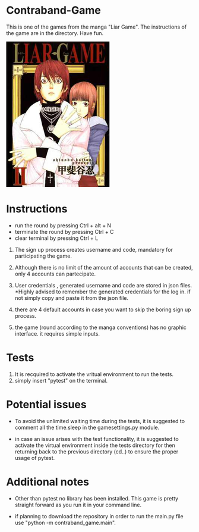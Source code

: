 # Contraband-Game

This is one of the games from the manga "Liar Game". The instructions of the game are in the directory. 
Have fun.

![ image alt](https://github.com/andrewisoko/contraband_game/blob/main/images/image%2001.jpg)


# Instructions

* run the round by pressing Ctrl + alt + N
*  terminate the round by pressing Ctrl + C
* clear terminal by pressing Ctrl + L

1) The sign up process creates username and code, mandatory for participating the game.

2) Although there is no limit of the amount of accounts that can be created, only 4 accounts can partecipate.

3) User credentials , generated username and code are stored in json files. *Highly advised to remember the generated credentials for the log in. if not simply copy and paste it from the json file.

4) there are 4 default accounts in case you want to skip the boring sign up process. 

5) the game (round according to the manga conventions) has no graphic interface. it requires simple inputs.

# Tests 

1) It is recquired to activate the vritual environment to run the tests.
2) simply insert "pytest" on the terminal.


# Potential issues

*  To avoid the unlimited waiting time during the tests, it is suggested to comment all the time.sleep in the gamesettings.py module.

*  in case an issue arises with the test functionality, it is suggested to activate the virtual environment inside the tests directory for then returning back to the previous directory (cd..) to ensure the proper usage of pytest. 

# Additional notes

* Other than pytest no library has been installed. This game is pretty straight forward as you run it in your command line.

* if planning to download the repository in order to run the main.py file use "python -m contraband_game.main".




